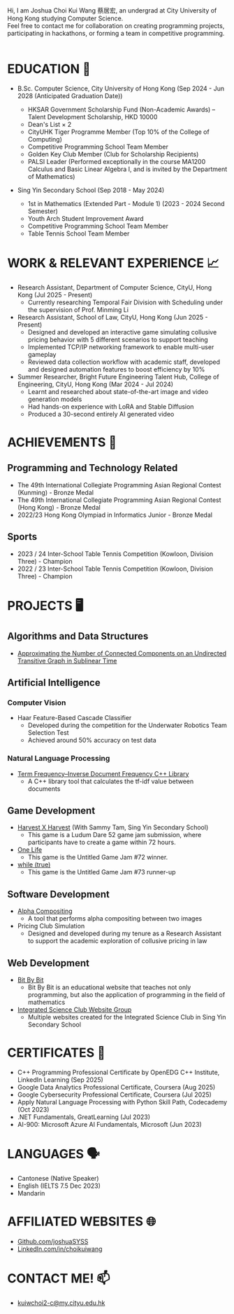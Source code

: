 <head>
  <link rel="shortcut icon" type="image/x-icon" href="https://sandstormit.com/wp-content/uploads/2021/06/incognito-2231825_960_720-1.png">
  <meta name="google-site-verification" content="0SEcurk_dKLeFfJ4VC6azCpxCccwgnd3JkByYOdYncA" />
</head>
Hi, I am Joshua Choi Kui Wang 蔡居宏, an undergrad at City University of Hong Kong studying Computer Science.<br>
Feel free to contact me for collaboration on creating programming projects, participating in hackathons, or forming a team in competitive programming.<br><br>

# EDUCATION 🏫
- B.Sc. Computer Science, City University of Hong Kong (Sep 2024 - Jun 2028 (Anticipated Graduation Date))
  * HKSAR Government Scholarship Fund (Non-Academic Awards) – Talent Development Scholarship, HKD 10000
  * Dean's List × 2
  * CityUHK Tiger Programme Member (Top 10% of the College of Computing)
  * Competitive Programming School Team Member
  * Golden Key Club Member (Club for Scholarship Recipients)
  * PALSI Leader (Performed exceptionally in the course MA1200 Calculus and Basic Linear Algebra I, and is invited by the Department of Mathematics)

- Sing Yin Secondary School (Sep 2018 - May 2024)
  * 1st in Mathematics (Extended Part - Module 1) (2023 - 2024 Second Semester)
  * Youth Arch Student Improvement Award
  * Competitive Programming School Team Member
  * Table Tennis School Team Member

# WORK & RELEVANT EXPERIENCE 📈
- Research Assistant, Department of Computer Science, CityU, Hong Kong (Jul 2025 - Present)
  * Currently researching Temporal Fair Division with Scheduling under the supervision of Prof. Minming Li
- Research Assistant, School of Law, CityU, Hong Kong (Jun 2025 - Present)
  * Designed and developed an interactive game simulating collusive pricing behavior with 5 different scenarios to support teaching
  * Implemented TCP/IP networking framework to enable multi-user gameplay
  * Reviewed data collection workflow with academic staff, developed and designed automation features to boost efficiency by 10%
- Summer Researcher, Bright Future Engineering Talent Hub, College of Engineering, CityU, Hong Kong (Mar 2024 - Jul 2024)
  * Learnt and researched about state-of-the-art image and video generation models
  * Had hands-on experience with LoRA and Stable Diffusion
  * Produced a 30-second entirely AI generated video

# ACHIEVEMENTS 🏅
## Programming and Technology Related
- The 49th International Collegiate Programming Asian Regional Contest (Kunming) - Bronze Medal
- The 49th International Collegiate Programming Asian Regional Contest (Hong Kong)  - Bronze Medal
- 2022/23 Hong Kong Olympiad in Informatics Junior - Bronze Medal

## Sports
- 2023 / 24 Inter-School Table Tennis Competition (Kowloon, Division Three) - Champion
- 2022 / 23 Inter-School Table Tennis Competition (Kowloon, Division Three) - Champion

# PROJECTS 🖥
## Algorithms and Data Structures
- [Approximating the Number of Connected Components on an Undirected Transitive Graph in Sublinear Time](https://github.com/joshuaSYSS/approxCCDegree)

## Artificial Intelligence
<!--### AI Game Programming-->

### Computer Vision
- Haar Feature-Based Cascade Classifier
  * Developed during the competition for the Underwater Robotics Team Selection Test
  * Achieved around 50% accuracy on test data

### Natural Language Processing
- [Term Frequency–Inverse Document Frequency C++ Library](https://github.com/joshuaSYSS/tfidf)
  * A C++ library tool that calculates the tf-idf value between documents

## Game Development
- [Harvest X Harvest](https://revolution-game.itch.io/harvest-x-harvest) (With Sammy Tam, Sing Yin Secondary School)
  * This game is a Ludum Dare 52 game jam submission, where participants have to create a game within 72 hours.
- [One Life](https://revolution-game.itch.io/one-life)
  * This game is the Untitled Game Jam #72 winner.
- [while (true)](https://no1gameexpert.itch.io/while-true)
  * This game is the Untitled Game Jam #73 runner-up

<!--### Programming Languages and Compiler-->

## Software Development
- [Alpha Compositing](https://github.com/joshuaSYSS/Alpha-Compositing)
  * A tool that performs alpha compositing between two images
- Pricing Club Simulation
  * Designed and developed during my tenure as a Research Assistant to support the academic exploration of collusive pricing in law

## Web Development
- [Bit By Bit](https://bitbybit-programming.netlify.app/)
  * Bit By Bit is an educational website that teaches not only programming, but also the application of programming in the field of mathematics
- [Integrated Science Club Website Group](https://is-club.netlify.app/)
  * Multiple websites created for the Integrated Science Club in Sing Yin Secondary School

# CERTIFICATES 📄
- C++ Programming Professional Certificate by OpenEDG C++ Institute, LinkedIn Learning (Sep 2025)
- Google Data Analytics Professional Certificate, Coursera (Aug 2025)
- Google Cybersecurity Professional Certificate, Coursera (Jul 2025)
- Apply Natural Language Processing with Python Skill Path, Codecademy (Oct 2023)
- .NET Fundamentals, GreatLearning (Jul 2023)
- AI-900: Microsoft Azure AI Fundamentals, Microsoft (Jun 2023)

<!--# Bootcamps 🏕️-->

# LANGUAGES 🗣️
- Cantonese (Native Speaker)
- English (IELTS 7.5 Dec 2023)
- Mandarin

# AFFILIATED WEBSITES 🌐
- [Github.com/joshuaSYSS](https://github.com/joshuaSYSS)
- [LinkedIn.com/in/choikuiwang](https://www.linkedin.com/in/choikuiwang)

# CONTACT ME! 📫
- [kuiwchoi2-c@my.cityu.edu.hk](mailto:kuiwchoi2-c@my.cityu.edu.hk)
